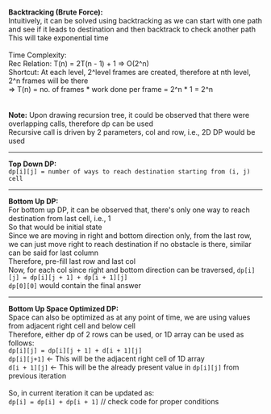 <br> <b>Backtracking (Brute Force):</b>
<br> Intuitively, it can be solved using backtracking as we can start with one path and see if it leads to destination and then backtrack to check another path
<br> This will take exponential time
<br> 
<br> Time Complexity: 
<br> Rec Relation: T(n) = 2T(n - 1) + 1 => O(2^n)
<br> Shortcut: At each level, 2^level frames are created, therefore at nth level, 2^n frames will be there
<br> => T(n) = no. of frames * work done per frame = 2^n * 1 = 2^n
<br>
<br>
<br> <b>Note:</b> Upon drawing recursion tree, it could be observed that there were overlapping calls, therefore dp can be used
<br> Recursive call is driven by 2 parameters, col and row, i.e., 2D DP would be used
<br>
<hr>
<b>Top Down DP:</b>
<br><code>dp[i][j] = number of ways to reach destination starting from (i, j) cell</code>
<br>
<hr>
<b>Bottom Up DP:</b>
<br> For bottom up DP, it can be observed that, there's only one way to reach destination from last cell, i.e., 1
<br> So that would be initial state
<br> Since we are moving in right and bottom direction only, from the last row, we can just move right to reach destination if no obstacle is there, similar can be said for last column
<br> Therefore, pre-fill last row and last col
<br> Now, for each col since right and bottom direction can be traversed, <code>dp[i][j] = dp[i][j + 1] + dp[i + 1][j]</code>
<br> <code>dp[0][0]</code> would contain the final answer
<br>
<hr> <b>Bottom Up Space Optimized DP:</b>
<br> Space can also be optimized as at any point of time, we are using values from adjacent right cell and below cell
<br> Therefore, either dp of 2 rows can be used, or 1D array can be used as follows:
<br> <code>dp[i][j] = dp[i][j + 1] + d[i + 1][j]</code>
<br> <code>dp[i][j+1]</code> <- This will be the adjacent right cell of 1D array
<br> <code>d[i + 1][j]</code> <- This will be the already present value in <code>dp[i][j]</code> from previous iteration
<br> 
<br> So, in current iteration it can be updated as:
<br> <code>dp[i] = dp[i] + dp[i + 1]</code> // check code for proper conditions
